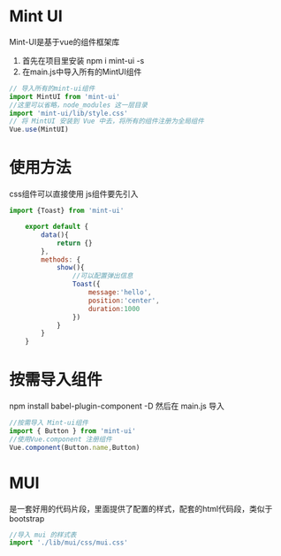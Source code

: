 # Mint UI
Mint-UI是基于vue的组件框架库
1. 首先在项目里安装 npm i mint-ui -s
2. 在main.js中导入所有的MintUI组件
```js
// 导入所有的mint-ui组件
import MintUI from 'mint-ui'
//这里可以省略，node_modules 这一层目录
import 'mint-ui/lib/style.css'
// 将 MintUI 安装到 Vue 中去，将所有的组件注册为全局组件
Vue.use(MintUI)
```

# 使用方法
css组件可以直接使用
js组件要先引入
```js
import {Toast} from 'mint-ui'

    export default {
        data(){
            return {}
        },
        methods: {
            show(){
                //可以配置弹出信息
                Toast({
                    message:'hello',
                    position:'center',
                    duration:1000
                })
            }   
        }
    }
```

# 按需导入组件
npm install babel-plugin-component -D
然后在 main.js 导入
```js
//按需导入 Mint-ui组件
import { Button } from 'mint-ui'
//使用Vue.component 注册组件
Vue.component(Button.name,Button)
```

# MUI 
是一套好用的代码片段，里面提供了配置的样式，配套的html代码段，类似于bootstrap
```js
//导入 mui 的样式表
import './lib/mui/css/mui.css'
```